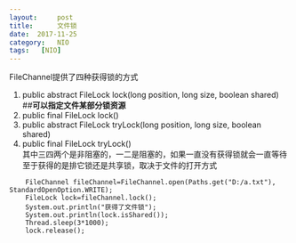 ```yaml
---
layout:     post
title:      文件锁
date:  2017-11-25
category:   NIO
tags:   [NIO]
---
```

FileChannel提供了四种获得锁的方式
1. public abstract FileLock lock(long position, long size, boolean shared) ##**可以指定文件某部分锁资源**
2. public final FileLock lock()
3. public abstract FileLock tryLock(long position, long size, boolean shared)
4. public final FileLock tryLock()  
其中三四两个是非阻塞的，一二是阻塞的，如果一直没有获得锁就会一直等待  
至于获得的是排它锁还是共享锁，取决于文件的打开方式

```
    FileChannel fileChannel=FileChannel.open(Paths.get("D:/a.txt"), StandardOpenOption.WRITE);
    FileLock lock=fileChannel.lock();
    System.out.println("获得了文件锁");
    System.out.println(lock.isShared());
    Thread.sleep(3*1000);
    lock.release();
```
